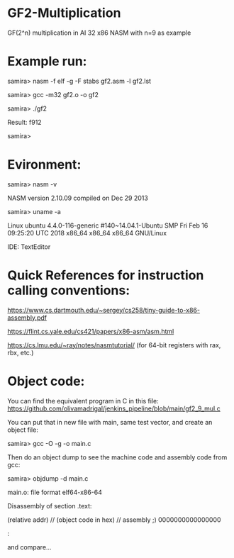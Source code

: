 # GF2-Multiplication
GF(2^n) multiplication in AI 32 x86 NASM with n=9 as example

# Example run:

samira> nasm -f elf -g -F stabs gf2.asm -l gf2.lst

samira> gcc -m32 gf2.o -o gf2

samira> ./gf2

Result: f912

samira> 

# Evironment:

samira> nasm -v

NASM version 2.10.09 compiled on Dec 29 2013

samira> uname -a

Linux ubuntu 4.4.0-116-generic #140~14.04.1-Ubuntu SMP Fri Feb 16 09:25:20 UTC 2018 x86_64 x86_64 x86_64 GNU/Linux

IDE: TextEditor

# Quick References for instruction calling conventions:

https://www.cs.dartmouth.edu/~sergey/cs258/tiny-guide-to-x86-assembly.pdf

https://flint.cs.yale.edu/cs421/papers/x86-asm/asm.html

https://cs.lmu.edu/~ray/notes/nasmtutorial/ (for 64-bit registers with rax, rbx, etc.)

# Object code: 

You can find the equivalent program in C in this file: https://github.com/olivamadrigal/jenkins_pipeline/blob/main/gf2_9_mul.c

You can put that in new file with main, same test vector, and create an object file:

samira> gcc -O -g -o main.c

Then do an object dump to see the machine code and assembly code from gcc:

samira> objdump -d main.c

main.o:     file format elf64-x86-64


Disassembly of section .text:

(relative addr) // (object code in hex) // assembly ;)
0000000000000000 <main>:

and compare...
  
